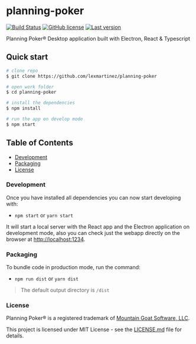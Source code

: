 # planning-poker

[![Build Status](https://travis-ci.org/lexmartinez/planning-poker.svg?branch=master)](https://travis-ci.org/lexmartinez/planning-poker)
[![GitHub license](https://img.shields.io/github/license/lexmartinez/planning-poker.svg)](https://github.com/lexmartinez/planning-poker/blob/master/LICENSE.md)
[![Last version](https://img.shields.io/badge/version-v0.0.1-blue.svg)](https://github.com/lexmartinez/planning-poker/blob/master/CHANGELOG.md)

Planning Poker® Desktop application built with Electron, React & Typescript

## Quick start

```bash
# clone repo
$ git clone https://github.com/lexmartinez/planning-poker

# open work folder
$ cd planning-poker

# install the dependencies
$ npm install

# run the app on develop mode
$ npm start
```

## Table of Contents

* [Development](#development)
* [Packaging](#packaging)
* [License](#license)

### Development

 Once you have installed all dependencies you can now start developing with:

* `npm start` or `yarn start`

 It will start a local server with the React app and the Electron application on development mode, also you can check just the webapp directly on the browser at  [http://localhost:1234](http://localhost:1234).

### Packaging

To bundle code in production mode, run the command:

* `npm run dist` or `yarn dist`

> The default output directory is `/dist`

### License

Planning Poker® is a registered trademark of [Mountain Goat Software, LLC](https://www.mountaingoatsoftware.com/).

This project is licensed under MIT License - see the [LICENSE.md](https://github.com/lexmartinez/planning-poker/blob/master/LICENSE.md) file for details.
